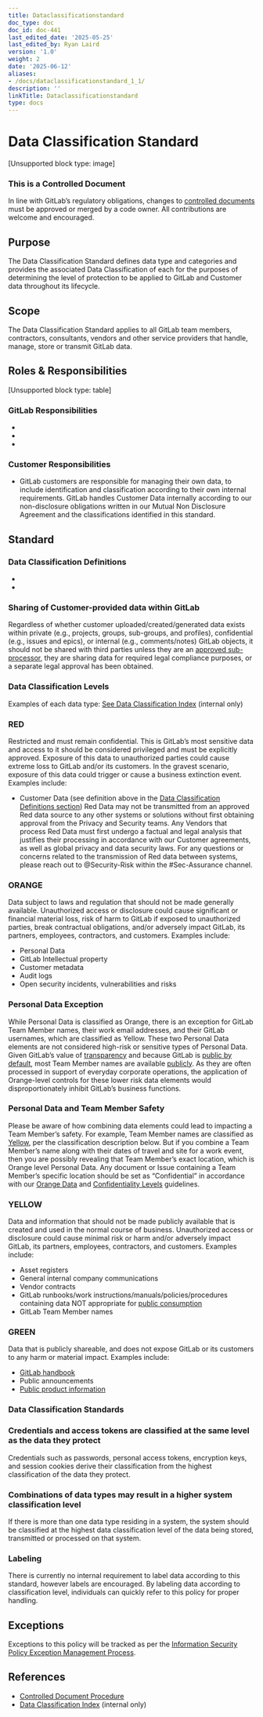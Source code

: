 ```yaml
---
title: Dataclassificationstandard
doc_type: doc
doc_id: doc-441
last_edited_date: '2025-05-25'
last_edited_by: Ryan Laird
version: '1.0'
weight: 2
date: '2025-06-12'
aliases:
- /docs/dataclassificationstandard_1_1/
description: ''
linkTitle: Dataclassificationstandard
type: docs
---
```


# Data Classification Standard

[Unsupported block type: image]
### This is a Controlled Document
In line with GitLab’s regulatory obligations, changes to [ controlled documents](https://handbook.gitlab.com/handbook/security/controlled-document-procedure/) must be approved or merged by a code owner. All contributions are welcome and encouraged.
## Purpose
The Data Classification Standard defines data type and categories and provides the associated Data Classification of each for the purposes of determining the level of protection to be applied to GitLab and Customer data throughout its lifecycle.
## Scope
The Data Classification Standard applies to all GitLab team members, contractors, consultants, vendors and other service providers that handle, manage, store or transmit GitLab data.
## Roles & Responsibilities
[Unsupported block type: table]
### GitLab Responsibilities
- 
- 
- 
### Customer Responsibilities
- GitLab customers are responsible for managing their own data, to include identification and classification according to their own internal requirements. GitLab handles Customer Data internally according to our non-disclosure obligations written in our Mutual Non Disclosure Agreement and the classifications identified in this standard.
## Standard
### Data Classification Definitions
- 
- 
### Sharing of Customer-provided data within GitLab
Regardless of whether customer uploaded/created/generated data exists within private (e.g., projects, groups, sub-groups, and profiles), confidential (e.g., issues and epics), or internal (e.g., comments/notes) GitLab objects, it should not be shared with third parties unless they are an [approved sub-processor](https://about.gitlab.com/privacy/subprocessors/), they are sharing data for required legal compliance purposes, or a separate legal approval has been obtained.
### Data Classification Levels
Examples of each data type: [See Data Classification Index](https://internal.gitlab.com/handbook/security/data_classification/) (internal only)
### RED
Restricted and must remain confidential. This is GitLab’s most sensitive data and access to it should be considered privileged and must be explicitly approved. Exposure of this data to unauthorized parties could cause extreme loss to GitLab and/or its customers. In the gravest scenario, exposure of this data could trigger or cause a business extinction event.
Examples include:
- Customer Data (see definition above in the [Data Classification Definitions section](https://handbook.gitlab.com/handbook/security/data-classification-standard/#data-classification-definitions))
Red Data may not be transmitted from an approved Red data source to any other systems or solutions without first obtaining approval from the Privacy and Security teams. Any Vendors that process Red Data must first undergo a factual and legal analysis that justifies their processing in accordance with our Customer agreements, as well as global privacy and data security laws. For any questions or concerns related to the transmission of Red data between systems, please reach out to @Security-Risk within the #Sec-Assurance channel.
### ORANGE
Data subject to laws and regulation that should not be made generally available. Unauthorized access or disclosure could cause significant or financial material loss, risk of harm to GitLab if exposed to unauthorized parties, break contractual obligations, and/or adversely impact GitLab, its partners, employees, contractors, and customers.
Examples include:
- Personal Data 
- GitLab Intellectual property
- Customer metadata
- Audit logs
- Open security incidents, vulnerabilities and risks
### Personal Data Exception
While Personal Data is classified as Orange, there is an exception for GitLab Team Member names, their work email addresses, and their GitLab usernames, which are classified as Yellow. These two Personal Data elements are not considered high-risk or sensitive types of Personal Data. Given GitLab’s value of [transparency](https://handbook.gitlab.com/handbook/values/#transparency) and because GitLab is [public by default](https://handbook.gitlab.com/handbook/values/#public-by-default), most Team Member names are available [publicly](https://handbook.gitlab.com/handbook/company/team/#close-modal). As they are often processed in support of everyday corporate operations, the application of Orange-level controls for these lower risk data elements would disproportionately inhibit GitLab’s business functions.
### Personal Data and Team Member Safety
Please be aware of how combining data elements could lead to impacting a Team Member’s safety. For example, Team Member names are classified as [Yellow](https://handbook.gitlab.com/handbook/security/data-classification-standard/#yellow), per the classification description below. But if you combine a Team Member’s name along with their dates of travel and site for a work event, then you are possibly revealing that Team Member’s exact location, which is Orange level Personal Data. Any document or Issue containing a Team Member’s specific location should be set as “Confidential” in accordance with our [Orange Data](https://handbook.gitlab.com/handbook/security/data-classification-standard/#orange) and [Confidentiality Levels](https://handbook.gitlab.com/handbook/communication/confidentiality-levels/) guidelines.
### YELLOW
Data and information that should not be made publicly available that is created and used in the normal course of business. Unauthorized access or disclosure could cause minimal risk or harm and/or adversely impact GitLab, its partners, employees, contractors, and customers.
Examples include:
- Asset registers
- General internal company communications
- Vendor contracts
- GitLab runbooks/work instructions/manuals/policies/procedures containing data NOT appropriate for [public consumption](https://handbook.gitlab.com/handbook/communication/confidentiality-levels/#not-public)
- GitLab Team Member names
### GREEN
Data that is publicly shareable, and does not expose GitLab or its customers to any harm or material impact.
Examples include:
- [GitLab handbook](https://handbook.gitlab.com/) 
- Public announcements
- [Public product information](https://docs.gitlab.com/ee/)
### Data Classification Standards
### Credentials and access tokens are classified at the same level as the data they protect
Credentials such as passwords, personal access tokens, encryption keys, and session cookies derive their classification from the highest classification of the data they protect.
### Combinations of data types may result in a higher system classification level
If there is more than one data type residing in a system, the system should be classified at the highest data classification level of the data being stored, transmitted or processed on that system.
### Labeling
There is currently no internal requirement to label data according to this standard, however labels are encouraged. By labeling data according to classification level, individuals can quickly refer to this policy for proper handling.
## Exceptions
Exceptions to this policy will be tracked as per the [Information Security Policy Exception Management Process](https://handbook.gitlab.com/handbook/security/controlled-document-procedure/#exceptions).
## References
- [Controlled Document Procedure](https://handbook.gitlab.com/handbook/security/controlled-document-procedure/)
- [Data Classification Index](https://internal.gitlab.com/handbook/security/data_classification/) (internal only)
